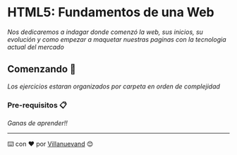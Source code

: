 # HTML5: Fundamentos de una Web

_Nos dedicaremos a indagar donde comenzó la web, sus inicios, su evolución y como empezar a maquetar nuestras paginas con la tecnologia actual del mercado_

## Comenzando 🚀

_Los ejercicios estaran organizados por carpeta en orden de complejidad_


### Pre-requisitos 📋

_Ganas de aprender!!_




---
⌨️ con ❤️ por [Villanuevand](https://github.com/Villanuevand) 😊
